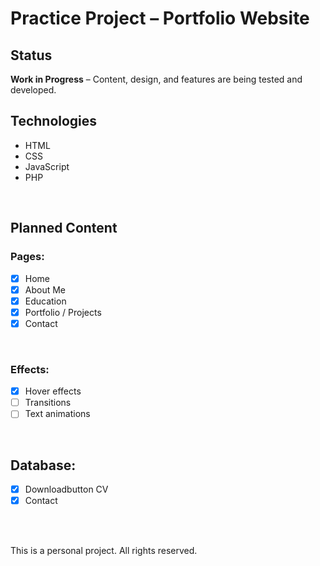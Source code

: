 # Practice Project – Portfolio Website

##  Status

**Work in Progress** – Content, design, and features are being tested and developed.

##  Technologies

- HTML
- CSS
- JavaScript
- PHP

<br>

## Planned Content

### Pages:

- [x] Home
- [x] About Me
- [x] Education
- [x] Portfolio / Projects
- [x] Contact

<br>

### Effects:

- [x] Hover effects
- [ ] Transitions
- [ ] Text animations

<br>

## Database:

- [x] Downloadbutton CV
- [x] Contact

<br><br>

This is a personal project. All rights reserved.
